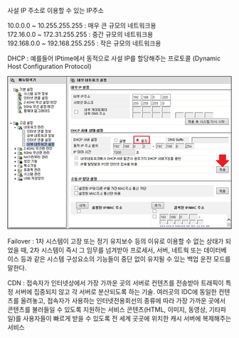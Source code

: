 사설 IP 주소로 이용할 수 있는 IP주소 

10.0.0.0 ~ 10.255.255.255 : 매우 큰 규모의 네트워크용</br>
172.16.0.0 ~ 172.31.255.255 : 중간 규모의 네트워크용 </br>
192.168.0.0 ~ 192.168.255.255 : 작은 규모의 네트워크용 </br>


DHCP : 예를들어 IPtime에서 동적으로 사설 IP를 할당해주는 프로토콜 (Dynamic Host Configuration Protocol)

![](dhcp.png)

Failover : 1차 시스템이 고장 또는 정기 유지보수 등의 이유로 이용할 수 없는 상태가 되었을 때, 2차 시스템이 즉시 그 임무를 넘겨받아 프로세서, 서버, 네트웍 또는 데이터베이스 등과 같은 시스템 구성요소의 기능들이 중단 없이 유지될 수 있는 백업 운전 모드를 말한다.

CDN : 접속자가 인터넷상에서 가장 가까운 곳의 서버로 컨텐츠를 전송받아 트래픽이 특정 서버에 집중되지 않고 각 서버로 분산되도록 하는 기술. 
여러곳의 IDC에 동일한 컨텐츠를 올려놓고, 접속자가 사용하는 인터넷전용회선의 종류에 따라 가장 가까운 곳에서 콘텐츠를 불러들일 수 있도록 지원하는 서비스 
콘텐츠(HTML, 이미지, 동영상, 기타파일)를 사용자들이 빠르게 받을 수 있도록 전 세계 곳곳에 위치한 캐시 서버에 복제해주는 서비스 

